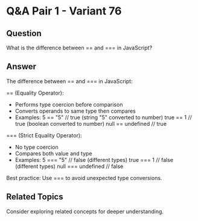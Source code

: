 # Q&A Pair 1 - Variant 76

## Question
What is the difference between == and === in JavaScript?

## Answer
The difference between == and === in JavaScript:

== (Equality Operator):
- Performs type coercion before comparison
- Converts operands to same type then compares
- Examples:
  5 == "5" // true (string "5" converted to number)
  true == 1 // true (boolean converted to number)
  null == undefined // true

=== (Strict Equality Operator):
- No type coercion
- Compares both value and type
- Examples:
  5 === "5" // false (different types)
  true === 1 // false (different types)
  null === undefined // false

Best practice: Use === to avoid unexpected type conversions.

## Related Topics
Consider exploring related concepts for deeper understanding.